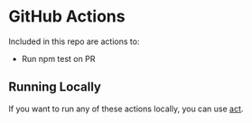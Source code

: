 # GitHub Actions

Included in this repo are actions to:

* Run npm test on PR

## Running Locally

If you want to run any of these actions locally, you can use [act](https://github.com/nektos/act).